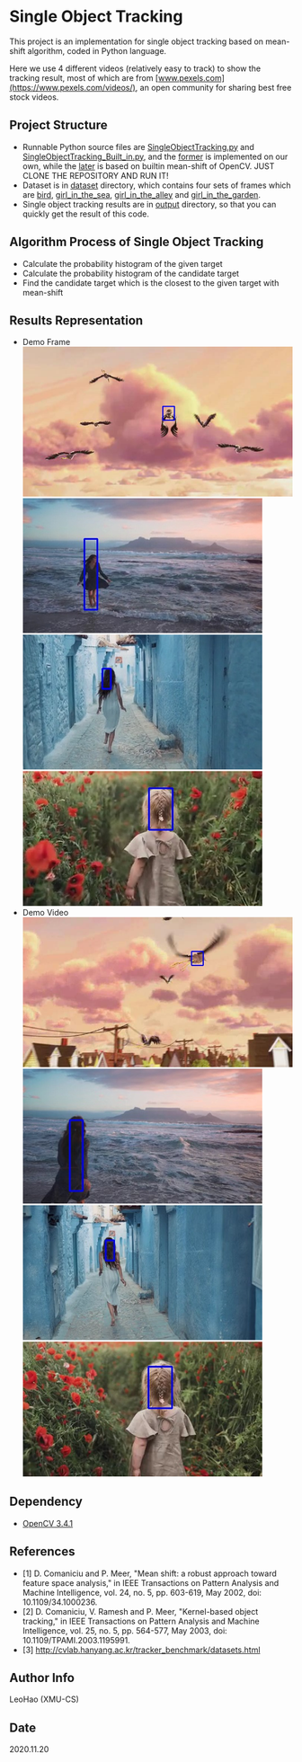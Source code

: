 # Single Object Tracking
This project is an implementation for single object tracking based on mean-shift algorithm, coded in Python language.

Here we use 4 different videos (relatively easy to track) to show the tracking result, most of which are from [www.pexels.com](https://www.pexels.com/videos/), an open community for sharing best free stock videos.

## Project Structure
+ Runnable Python source files are [SingleObjectTracking.py](./SingleObjectTracking.py) and [SingleObjectTracking_Built_in.py](./SingleObjectTracking_Built_in.py), and the [former](./SingleObjectTracking.py) is implemented on our own, while the [later](./SingleObjectTracking_Built_in.py) is based on builtin mean-shift of OpenCV. 
JUST CLONE THE REPOSITORY AND RUN IT!
+ Dataset is in [dataset](./dataset) directory, which contains four sets of frames which are [bird](./dataset/bird), [girl_in_the_sea](./dataset/girl_in_the_sea), [girl_in_the_alley](./dataset/girl_in_the_alley) and [girl_in_the_garden](./dataset/girl_in_the_garden).
+ Single object tracking results are in [output](./output) directory, so that you can quickly get the result of this code.

## Algorithm Process of Single Object Tracking
+ Calculate the probability histogram of the given target
+ Calculate the probability histogram of the candidate target
+ Find the candidate target which is the closest to the given target with mean-shift

## Results Representation
+ Demo Frame
![img_result_1](./doc_imgs_folder/bird.jpg)
![img_result_2](./doc_imgs_folder/girl_in_the_sea.jpg)
![img_result_3](./doc_imgs_folder/girl_in_the_alley.jpg)
![img_result_4](./doc_imgs_folder/girl_in_the_garden.jpg)
+ Demo Video
[![video_result](./doc_imgs_folder/bird_0.jpg)](./doc_imgs_folder/bird.mp4)
[![video_result](./doc_imgs_folder/girl_in_the_sea_0.jpg)](./doc_imgs_folder/girl_in_the_sea.mp4)
[![video_result](./doc_imgs_folder/girl_in_the_alley_0.jpg)](./doc_imgs_folder/girl_in_the_alley.mp4)
[![video_result](./doc_imgs_folder/girl_in_the_garden_0.jpg)](./doc_imgs_folder/girl_in_the_garden.mp4)

## Dependency
* [OpenCV 3.4.1](https://opencv.org/opencv-3-4-1/)

## References
* [1] D. Comaniciu and P. Meer, "Mean shift: a robust approach toward feature space analysis," in IEEE Transactions on Pattern Analysis and Machine Intelligence, vol. 24, no. 5, pp. 603-619, May 2002, doi: 10.1109/34.1000236.
* [2] D. Comaniciu, V. Ramesh and P. Meer, "Kernel-based object tracking," in IEEE Transactions on Pattern Analysis and Machine Intelligence, vol. 25, no. 5, pp. 564-577, May 2003, doi: 10.1109/TPAMI.2003.1195991.
* [3] http://cvlab.hanyang.ac.kr/tracker_benchmark/datasets.html

## Author Info
LeoHao (XMU-CS)

## Date
2020.11.20

